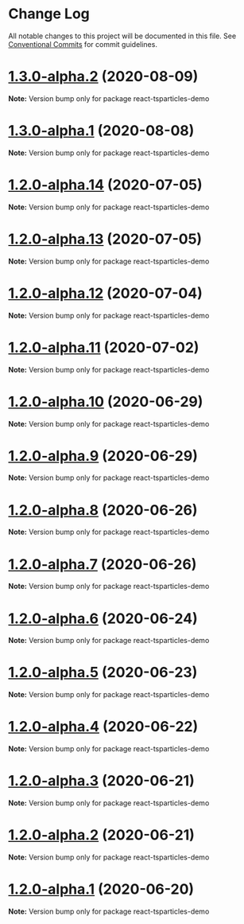# Change Log

All notable changes to this project will be documented in this file.
See [Conventional Commits](https://conventionalcommits.org) for commit guidelines.

# [1.3.0-alpha.2](https://github.com/matteobruni/tsparticles/compare/react-tsparticles-demo@1.3.0-alpha.1...react-tsparticles-demo@1.3.0-alpha.2) (2020-08-09)

**Note:** Version bump only for package react-tsparticles-demo





# [1.3.0-alpha.1](https://github.com/matteobruni/tsparticles/compare/react-tsparticles-demo@1.2.7...react-tsparticles-demo@1.3.0-alpha.1) (2020-08-08)

**Note:** Version bump only for package react-tsparticles-demo





# [1.2.0-alpha.14](https://github.com/matteobruni/tsparticles/compare/react-tsparticles-demo@1.2.0-alpha.13...react-tsparticles-demo@1.2.0-alpha.14) (2020-07-05)

**Note:** Version bump only for package react-tsparticles-demo





# [1.2.0-alpha.13](https://github.com/matteobruni/tsparticles/compare/react-tsparticles-demo@1.2.0-alpha.12...react-tsparticles-demo@1.2.0-alpha.13) (2020-07-05)

**Note:** Version bump only for package react-tsparticles-demo





# [1.2.0-alpha.12](https://github.com/matteobruni/tsparticles/compare/react-tsparticles-demo@1.2.0-alpha.11...react-tsparticles-demo@1.2.0-alpha.12) (2020-07-04)

**Note:** Version bump only for package react-tsparticles-demo





# [1.2.0-alpha.11](https://github.com/matteobruni/tsparticles/compare/react-tsparticles-demo@1.1.2...react-tsparticles-demo@1.2.0-alpha.11) (2020-07-02)

**Note:** Version bump only for package react-tsparticles-demo





# [1.2.0-alpha.10](https://github.com/matteobruni/tsparticles/compare/react-tsparticles-demo@1.2.0-alpha.9...react-tsparticles-demo@1.2.0-alpha.10) (2020-06-29)

**Note:** Version bump only for package react-tsparticles-demo





# [1.2.0-alpha.9](https://github.com/matteobruni/tsparticles/compare/react-tsparticles-demo@1.2.0-alpha.8...react-tsparticles-demo@1.2.0-alpha.9) (2020-06-29)

**Note:** Version bump only for package react-tsparticles-demo





# [1.2.0-alpha.8](https://github.com/matteobruni/tsparticles/compare/react-tsparticles-demo@1.2.0-alpha.7...react-tsparticles-demo@1.2.0-alpha.8) (2020-06-26)

**Note:** Version bump only for package react-tsparticles-demo





# [1.2.0-alpha.7](https://github.com/matteobruni/tsparticles/compare/react-tsparticles-demo@1.2.0-alpha.6...react-tsparticles-demo@1.2.0-alpha.7) (2020-06-26)

**Note:** Version bump only for package react-tsparticles-demo





# [1.2.0-alpha.6](https://github.com/matteobruni/tsparticles/compare/react-tsparticles-demo@1.2.0-alpha.5...react-tsparticles-demo@1.2.0-alpha.6) (2020-06-24)

**Note:** Version bump only for package react-tsparticles-demo





# [1.2.0-alpha.5](https://github.com/matteobruni/tsparticles/compare/react-tsparticles-demo@1.1.1...react-tsparticles-demo@1.2.0-alpha.5) (2020-06-23)

**Note:** Version bump only for package react-tsparticles-demo





# [1.2.0-alpha.4](https://github.com/matteobruni/tsparticles/compare/react-tsparticles-demo@1.1.0...react-tsparticles-demo@1.2.0-alpha.4) (2020-06-22)

**Note:** Version bump only for package react-tsparticles-demo





# [1.2.0-alpha.3](https://github.com/matteobruni/tsparticles/compare/react-tsparticles-demo@1.1.0...react-tsparticles-demo@1.2.0-alpha.3) (2020-06-21)

**Note:** Version bump only for package react-tsparticles-demo





# [1.2.0-alpha.2](https://github.com/matteobruni/tsparticles/compare/react-tsparticles-demo@1.1.0...react-tsparticles-demo@1.2.0-alpha.2) (2020-06-21)

**Note:** Version bump only for package react-tsparticles-demo





# [1.2.0-alpha.1](https://github.com/matteobruni/tsparticles/compare/react-tsparticles-demo@1.1.0...react-tsparticles-demo@1.2.0-alpha.1) (2020-06-20)

**Note:** Version bump only for package react-tsparticles-demo
